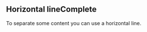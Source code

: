 <h2>Horizontal line<span class="status complete">Complete</span></h2>
To separate some content you can use a horizontal line.
